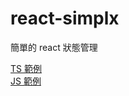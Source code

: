 # react-simplx

簡單的 react 狀態管理

[TS 範例](https://codesandbox.io/s/my-util-react--ts-crmum)  
[JS 範例](https://codesandbox.io/s/my-util-react--js-xivj8)